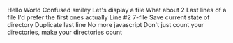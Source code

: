 Hello World
Confused smiley
Let's display a file
What about 2
Last lines of a file
I'd prefer the first ones actually
Line #2
7-file
Save current state of directory
Duplicate last line
No more javascript
Don't just count your directories, make your directories count
